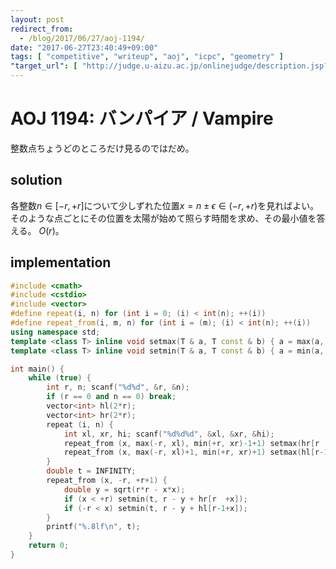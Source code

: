 ```yaml
---
layout: post
redirect_from:
  - /blog/2017/06/27/aoj-1194/
date: "2017-06-27T23:40:49+09:00"
tags: [ "competitive", "writeup", "aoj", "icpc", "geometry" ]
"target_url": [ "http://judge.u-aizu.ac.jp/onlinejudge/description.jsp?id=1194" ]
---
```


# AOJ 1194: バンパイア / Vampire

整数点ちょうどのところだけ見るのではだめ。

## solution

各整数$n \in [-r, +r]$について少しずれた位置$x = n \pm \epsilon \in (-r, +r)$を見ればよい。
そのような点ごとにその位置を太陽が始めて照らす時間を求め、その最小値を答える。
$O( r)$。

## implementation

``` c++
#include <cmath>
#include <cstdio>
#include <vector>
#define repeat(i, n) for (int i = 0; (i) < int(n); ++(i))
#define repeat_from(i, m, n) for (int i = (m); (i) < int(n); ++(i))
using namespace std;
template <class T> inline void setmax(T & a, T const & b) { a = max(a, b); }
template <class T> inline void setmin(T & a, T const & b) { a = min(a, b); }

int main() {
    while (true) {
        int r, n; scanf("%d%d", &r, &n);
        if (r == 0 and n == 0) break;
        vector<int> hl(2*r);
        vector<int> hr(2*r);
        repeat (i, n) {
            int xl, xr, hi; scanf("%d%d%d", &xl, &xr, &hi);
            repeat_from (x, max(-r, xl), min(+r, xr)-1+1) setmax(hr[r  +x], hi);
            repeat_from (x, max(-r, xl)+1, min(+r, xr)+1) setmax(hl[r-1+x], hi);
        }
        double t = INFINITY;
        repeat_from (x, -r, +r+1) {
            double y = sqrt(r*r - x*x);
            if (x < +r) setmin(t, r - y + hr[r  +x]);
            if (-r < x) setmin(t, r - y + hl[r-1+x]);
        }
        printf("%.8lf\n", t);
    }
    return 0;
}
```
